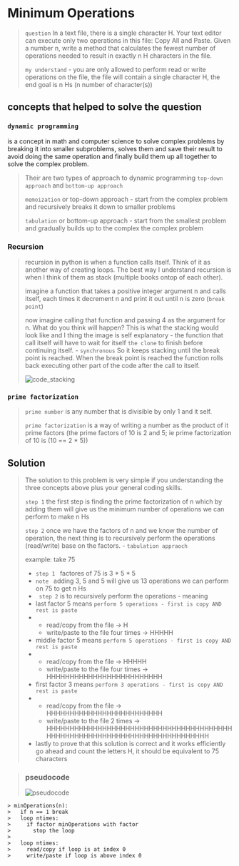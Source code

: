 # Minimum Operations
> `question` In a text file, there is a single character H. Your text editor can execute only two operations in this file: Copy All and Paste. Given a number n, write a method that calculates the fewest number of operations needed to result in exactly n H characters in the file.
>
> `my understand` - you are only allowed to perform read or write operations on the file, the file will contain a single character H, the end goal is n Hs (n number of character(s))
>

## concepts that helped to solve the question
### `dynamic programming`
is a concept in math and computer science to solve complex problems by breaking it into smaller subproblems, solves them and save their result to avoid doing the same operation and finally build them up all together to solve the complex problem.
> Their are two types of approach to dynamic programming `top-down approach` and `bottom-up approach`
> 
> `memoization` or top-down approach - start from the complex problem and recursively breaks it down to smaller problems
> 
> `tabulation` or bottom-up approach - start from the smallest problem and gradually builds up to the complex the complex problem

### Recursion
> recursion in python is when a function calls itself. Think of it as another way of creating loops.
> The best way I understand recursion is when I think of them as stack (multiple books ontop of each other).
> 
> imagine a function that takes a positive integer argument n and calls itself, each times it decrement n and print it out until n is zero (`break point`)
> 
> now imagine calling that function and passing 4 as the argument for n. What do you think will happen?
> This is what the stacking would look like and I thing the image is self explanatory - the function that call itself will have to wait for itself `the clone` to finish before continuing itself. - `synchronous` So it keeps stacking until the break point is reached. When the break point is reached the function rolls back executing other part of the code after the call to itself.
> 
> ![code_stacking](https://github.com/user-attachments/assets/d7df4850-82dd-43c5-b355-10760b9cb29e)



### `prime factorization`
>`prime number` is any number that is divisible by only 1 and it self.
>
>`prime factorization` is a way of writing a number as the product of it prime factors (the prime factors of 10 is 2 and 5; ie prime factorization of 10 is (10 == 2 * 5))

## Solution
> The solution to this problem is very simple if you understanding the three concepts above plus your general coding skills.
> 
> `step 1` the first step is finding the prime factorization of n which by adding them will give us the minimum number of operations we can perform to make n Hs
> 
> `step 2` once we have the factors of n and we know the number of operation, the next thing is to recursively perform the operations (read/write) base on the factors. - `tabulation appraoch`
>
> example: take 75
>   - `step 1 ` factores of 75 is 3 * 5 * 5
>   - `note ` adding 3, 5 and 5 will give us 13 operations we can perform on 75 to get n Hs
>   - ` step 2` is to recursively perform the operations - meaning
>   - last factor 5 means `perform 5 operations - first is copy AND rest is paste`
>   -   - read/copy from the file -> H
>       - write/paste to the file four times -> HHHHH
>   - middle factor 5 means `perform 5 operations - first is copy AND rest is paste`
>   -   - read/copy from the file -> HHHHH
>       - write/paste to the file four times -> HHHHHHHHHHHHHHHHHHHHHHHHH
>   - first factor 3 means `perform 3 operations - first is copy AND rest is paste`
>   -   - read/copy  from the file -> HHHHHHHHHHHHHHHHHHHHHHHHH
>       - write/paste to the file 2 times -> HHHHHHHHHHHHHHHHHHHHHHHHHHHHHHHHHHHHHHHHHHHHHHHHHHHHHHHHHHHHHHHHHHHHHHHHHHH
>   - lastly to prove that this solution is correct and it works efficiently go ahead and count the letters H, it should be equivalent to 75 characters

> ### pseudocode
> ![pseudocode](https://github.com/user-attachments/assets/fa7525f6-7607-4ca1-b59b-48de944c1731)

    > minOperations(n):
    >   if n == 1 break
    >   loop ntimes:
    >     if factor minOperations with factor
    >       stop the loop
    >
    >   loop ntimes:
    >     read/copy if loop is at index 0
    >     write/paste if loop is above index 0
